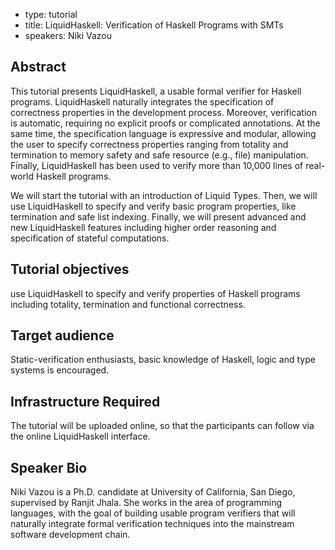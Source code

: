 - type: tutorial
- title: LiquidHaskell: Verification of Haskell Programs with SMTs
- speakers: Niki Vazou

## Abstract
This tutorial presents LiquidHaskell, a usable formal verifier for Haskell programs. LiquidHaskell naturally integrates the specification of correctness properties in the development process. Moreover, verification is automatic, requiring no explicit proofs or complicated annotations.  At the same time, the specification language is expressive and modular, allowing the user to specify correctness properties ranging from totality and termination to memory safety and safe resource (e.g., file) manipulation.  Finally, LiquidHaskell has been used to verify more than 10,000 lines of real-world Haskell programs.

We will start the tutorial with an introduction of Liquid Types. Then, we will use LiquidHaskell to specify and verify basic program properties, like termination and safe list indexing. Finally, we will present advanced and new LiquidHaskell features including higher order reasoning and specification of stateful computations.

## Tutorial objectives
use LiquidHaskell to specify and verify properties of Haskell programs including totality, termination and functional correctness.

## Target audience
Static-verification enthusiasts, basic knowledge of Haskell, logic and type systems is encouraged.

## Infrastructure Required
The tutorial will be uploaded online, so that the participants can follow via the online  LiquidHaskell interface.

## Speaker Bio
Niki Vazou is a Ph.D. candidate at University of California, San Diego, supervised by Ranjit Jhala. She works in the area of programming languages, with the goal of building usable program verifiers that will naturally integrate formal verification techniques into the mainstream software development chain.